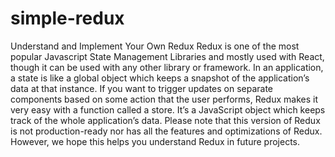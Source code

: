 # simple-redux
Understand and Implement Your Own Redux
Redux is one of the most popular Javascript State Management Libraries and mostly used with React, though it can be used with any other library or framework.  In an application, a state is like a global object which keeps a snapshot of the application’s data at that instance. If you want to trigger updates on separate components based on some action that the user performs, Redux makes it very easy with a function called a store. It’s a JavaScript object which keeps track of the whole application’s data.
Please note that this version of Redux is not production-ready nor has all the features and optimizations of Redux. However, we hope this helps you understand Redux in future projects.
